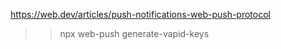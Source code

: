 https://web.dev/articles/push-notifications-web-push-protocol
> 
> > npx web-push generate-vapid-keys